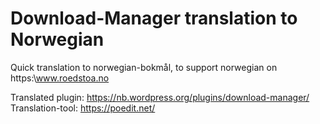 # Download-Manager translation to Norwegian

Quick translation to norwegian-bokmål, to support norwegian on https:\\www.roedstoa.no

Translated plugin: https://nb.wordpress.org/plugins/download-manager/
Translation-tool: https://poedit.net/